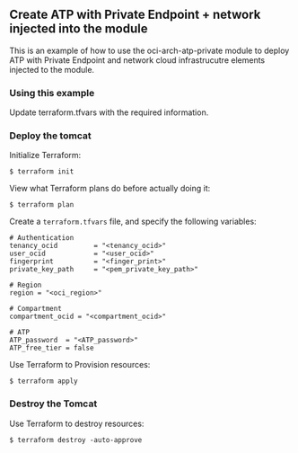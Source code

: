 ## Create ATP with Private Endpoint + network injected into the module
This is an example of how to use the oci-arch-atp-private module to deploy ATP with Private Endpoint and network cloud infrastrucutre elements injected to the module.
  
### Using this example
Update terraform.tfvars with the required information.

### Deploy the tomcat
Initialize Terraform:
```
$ terraform init
```
View what Terraform plans do before actually doing it:
```
$ terraform plan
```

Create a `terraform.tfvars` file, and specify the following variables:

```
# Authentication
tenancy_ocid         = "<tenancy_ocid>"
user_ocid            = "<user_ocid>"
fingerprint          = "<finger_print>"
private_key_path     = "<pem_private_key_path>"

# Region
region = "<oci_region>"

# Compartment
compartment_ocid = "<compartment_ocid>"

# ATP
ATP_password  = "<ATP_password>"
ATP_free_tier = false
```

Use Terraform to Provision resources:
```
$ terraform apply
```

### Destroy the Tomcat 

Use Terraform to destroy resources:
```
$ terraform destroy -auto-approve
```
